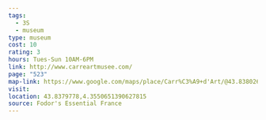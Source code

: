 ```yaml
---
tags:
  - 3S
  - museum
type: museum
cost: 10
rating: 3
hours: Tues-Sun 10AM-6PM
link: http://www.carreartmusee.com/
page: "523"
map-link: https://www.google.com/maps/place/Carr%C3%A9+d'Art/@43.8380268,4.3524551,17z/data=!3m1!4b1!4m6!3m5!1s0x12b42da09dd80f2d:0xae252355d32f2979!8m2!3d43.838023!4d4.35503!16s%2Fm%2F05f9xyk?entry=ttu&g_ep=EgoyMDI0MTAwMi4xIKXMDSoASAFQAw%3D%3D
visit: 
location: 43.8379778,4.3550651390627815
source: Fodor's Essential France
---
```

